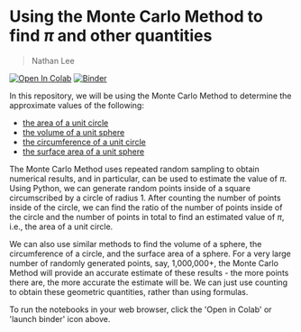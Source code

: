 # Using the Monte Carlo Method to find $\pi$ and other quantities
> Nathan Lee

[![Open In Colab](https://colab.research.google.com/assets/colab-badge.svg)](https://colab.research.google.com/github/naatthaan/monte_carlo)
[![Binder](https://mybinder.org/badge_logo.svg)](http://mybinder.org/v2/gh/naatthaan/monte_carlo/main)

In this repository, we will be using the Monte Carlo Method to determine the approximate values of the following:
* [the area of a unit circle](https://github.com/naatthaan/monte_carlo/blob/main/area_of_circle.ipynb)
* [the volume of a unit sphere](https://github.com/naatthaan/monte_carlo/blob/main/volume_of_sphere.ipynb)
* [the circumference of a unit circle](https://github.com/naatthaan/monte_carlo/blob/main/circumference_of_circle.ipynb)
* [the surface area of a unit sphere](https://github.com/naatthaan/monte_carlo/blob/main/surface_area_of_sphere.ipynb)

The Monte Carlo Method uses repeated random sampling to obtain numerical results, and in particular, can be used to estimate the value of $\pi$. Using Python, we can generate random points inside of a square circumscribed by a circle of radius 1. After counting the number of points inside of the circle, we can find the ratio of the number of points inside of the circle and the number of points in total to find an estimated value of $\pi$, i.e., the area of a unit circle.

We can also use similar methods to find the volume of a sphere, the circumference of a circle, and the surface area of a sphere. For a very large number of randomly generated points, say, 1,000,000+, the Monte Carlo Method will provide an accurate estimate of these results - the more points there are, the more accurate the estimate will be. We can just use counting to obtain these geometric quantities, rather than using formulas.

To run the notebooks in your web browser, click the 'Open in Colab' or 'launch binder' icon above.
